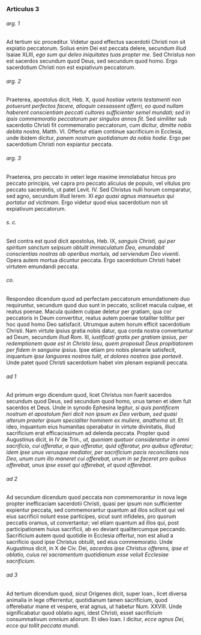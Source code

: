 ### Articulus 3

###### arg. 1
Ad tertium sic proceditur. Videtur quod effectus sacerdotii Christi non sit expiatio peccatorum. Solius enim Dei est peccata delere, secundum illud Isaiae XLIII, *ego sum qui deleo iniquitates tuas propter me*. Sed Christus non est sacerdos secundum quod Deus, sed secundum quod homo. Ergo sacerdotium Christi non est expiativum peccatorum.

###### arg. 2
Praeterea, apostolus dicit, Heb. X, quod *hostiae veteris testamenti non potuerunt perfectos facere, alioquin cessassent offerri, eo quod nullam haberent conscientiam peccati cultores sufficienter semel mundati; sed in ipsis commemoratio peccatorum per singulos annos fit*. Sed similiter sub sacerdotio Christi fit commemoratio peccatorum, cum dicitur, *dimitte nobis debita nostra*, Matth. VI. Offertur etiam continue sacrificium in Ecclesia, unde ibidem dicitur, *panem nostrum quotidianum da nobis hodie*. Ergo per sacerdotium Christi non expiantur peccata.

###### arg. 3
Praeterea, pro peccato in veteri lege maxime immolabatur hircus pro peccato principis, vel capra pro peccato alicuius de populo, vel vitulus pro peccato sacerdotis, ut patet Levit. IV. Sed Christus nulli horum comparatur, sed agno, secundum illud Ierem. XI *ego quasi agnus mansuetus qui portatur ad victimam*. Ergo videtur quod eius sacerdotium non sit expiativum peccatorum.

###### s. c.
Sed contra est quod dicit apostolus, Heb. IX, *sanguis Christi, qui per spiritum sanctum seipsum obtulit immaculatum Deo, emundabit conscientias nostras ab operibus mortuis, ad serviendum Deo viventi*. Opera autem mortua dicuntur peccata. Ergo sacerdotium Christi habet virtutem emundandi peccata.

###### co.
Respondeo dicendum quod ad perfectam peccatorum emundationem duo requiruntur, secundum quod duo sunt in peccato, scilicet macula culpae, et reatus poenae. Macula quidem culpae deletur per gratiam, qua cor peccatoris in Deum convertitur, reatus autem poenae totaliter tollitur per hoc quod homo Deo satisfacit. Utrumque autem horum efficit sacerdotium Christi. Nam virtute ipsius gratia nobis datur, qua corda nostra convertuntur ad Deum, secundum illud Rom. III, *iustificati gratis per gratiam ipsius, per redemptionem quae est in Christo Iesu, quem proposuit Deus propitiatorem per fidem in sanguine ipsius*. Ipse etiam pro nobis plenarie satisfecit, inquantum *ipse languores nostros tulit, et dolores nostros ipse portavit*. Unde patet quod Christi sacerdotium habet vim plenam expiandi peccata.

###### ad 1
Ad primum ergo dicendum quod, licet Christus non fuerit sacerdos secundum quod Deus, sed secundum quod homo, unus tamen et idem fuit sacerdos et Deus. Unde in synodo Ephesina legitur, *si quis pontificem nostrum et apostolum fieri dicit non ipsum ex Deo verbum, sed quasi alterum praeter ipsum specialiter hominem ex muliere, anathema sit*. Et ideo, inquantum eius humanitas operabatur in virtute divinitatis, illud sacrificium erat efficacissimum ad delenda peccata. Propter quod Augustinus dicit, in IV de Trin., *ut, quoniam quatuor considerantur in omni sacrificio, cui offeratur, a quo offeratur, quid offeratur, pro quibus offeratur; idem ipse unus verusque mediator, per sacrificium pacis reconcilians nos Deo, unum cum illo maneret cui offerebat, unum in se faceret pro quibus offerebat, unus ipse esset qui offerebat, et quod offerebat*.

###### ad 2
Ad secundum dicendum quod peccata non commemorantur in nova lege propter inefficaciam sacerdotii Christi, quasi per ipsum non sufficienter expientur peccata, sed commemorantur quantum ad illos scilicet qui vel eius sacrificii nolunt esse participes, sicut sunt infideles, pro quorum peccatis oramus, ut convertantur; vel etiam quantum ad illos qui, post participationem huius sacrificii, ab eo deviant qualitercumque peccando. Sacrificium autem quod quotidie in Ecclesia offertur, non est aliud a sacrificio quod ipse Christus obtulit, sed eius commemoratio. Unde Augustinus dicit, in X de Civ. Dei, *sacerdos ipse Christus offerens, ipse et oblatio, cuius rei sacramentum quotidianum esse voluit Ecclesiae sacrificium*.

###### ad 3
Ad tertium dicendum quod, sicut Origenes dicit, super Ioan., licet diversa animalia in lege offerrentur, quotidianum tamen sacrificium, quod offerebatur mane et vespere, erat agnus, ut habetur Num. XXVIII. Unde significabatur quod oblatio agni, idest Christi, esset sacrificium consummativum omnium aliorum. Et ideo Ioan. I dicitur, *ecce agnus Dei, ecce qui tollit peccata mundi*.

